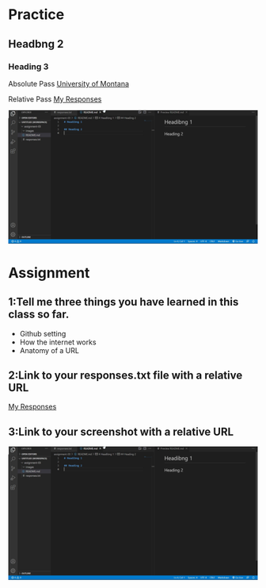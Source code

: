 
# Practice
## Headbng 2
### Heading 3

Absolute Pass
[University of Montana](https://www.umt.edu/)

Relative Pass
[My Responses](responses.txt)

![Screenhot](./images/screenshot.jpg)


# Assignment
## 1:Tell me three things you have learned in this class so far.
- Github setting
- How the internet works
- Anatomy of a URL

## 2:Link to your responses.txt file with a relative URL
[My Responses](responses.txt)

## 3:Link to your screenshot with a relative URL
![Screenhot](./images/screenshot.jpg)